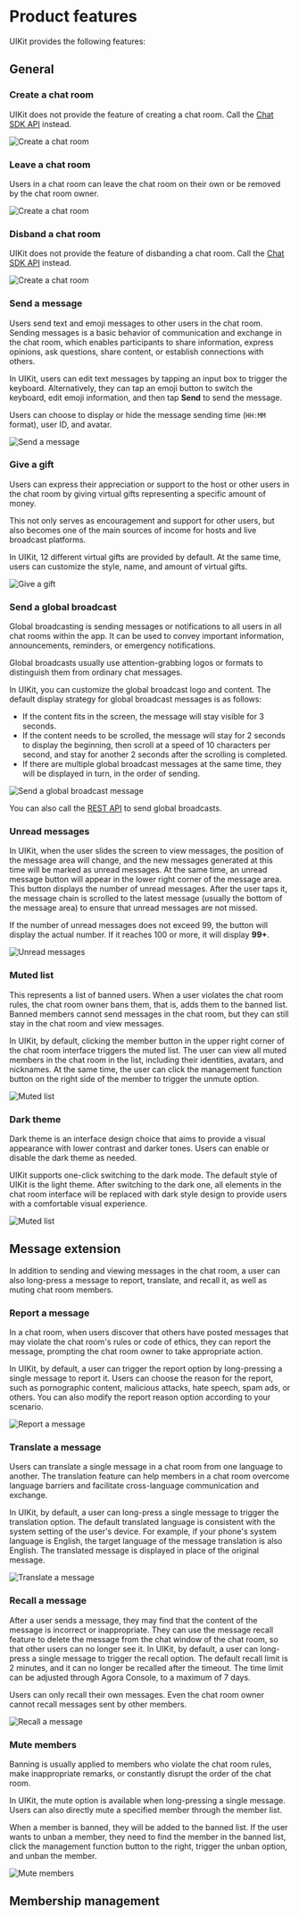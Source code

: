 # Product features

UIKit provides the following features: 

## General

### Create a chat room

UIKit does not provide the feature of creating a chat room. Call the [Chat SDK API](https://docs.agora.io/en/agora-chat/restful-api/chatroom-management/manage-chatrooms#creating-a-chat-room) instead.

![Create a chat room](../assets/images/chatroom_create.png)

### Leave a chat room

Users in a chat room can leave the chat room on their own or be removed by the chat room owner.

![Create a chat room](../assets/images/chatroom_destroy.png)

### Disband a chat room

UIKit does not provide the feature of disbanding a chat room. Call the [Chat SDK API](https://docs.agora.io/en/agora-chat/restful-api/chatroom-management/manage-chatrooms#deleting-the-specified-chat-room) instead.

![Create a chat room](../assets/images/chatroom_destroy_2.png)

### Send a message

Users send text and emoji messages to other users in the chat room. Sending messages is a basic behavior of communication and exchange in the chat room, which enables participants to share information, express opinions, ask questions, share content, or establish connections with others.

In UIKit, users can edit text messages by tapping an input box to trigger the keyboard. Alternatively, they can tap an emoji button to switch the keyboard, edit emoji information, and then tap **Send** to send the message.

Users can choose to display or hide the message sending time (`HH:MM` format), user ID, and avatar.

![Send a message](../assets/images/barrage_send.png)

### Give a gift

Users can express their appreciation or support to the host or other users in the chat room by giving virtual gifts representing a specific amount of money.

This not only serves as encouragement and support for other users, but also becomes one of the main sources of income for hosts and live broadcast platforms.

In UIKit, 12 different virtual gifts are provided by default. At the same time, users can customize the style, name, and amount of virtual gifts.

![Give a gift](../assets/images/gift.png)

### Send a global broadcast

Global broadcasting is sending messages or notifications to all users in all chat rooms within the app. It can be used to convey important information, announcements, reminders, or emergency notifications.

Global broadcasts usually use attention-grabbing logos or formats to distinguish them from ordinary chat messages.

In UIKit, you can customize the global broadcast logo and content. The default display strategy for global broadcast messages is as follows:

- If the content fits in the screen, the message will stay visible for 3 seconds.
- If the content needs to be scrolled, the message will stay for 2 seconds to display the beginning, then scroll at a speed of 10 characters per second, and stay for another 2 seconds after the scrolling is completed.
- If there are multiple global broadcast messages at the same time, they will be displayed in turn, in the order of sending.

![Send a global broadcast message](../assets/images/global_broadcast.png)

You can also call the [REST API](https://docs.agora.io/en/agora-chat/restful-api/message-management#send-a-chat-room-message) to send global broadcasts.

### Unread messages

In UIKit, when the user slides the screen to view messages, the position of the message area will change, and the new messages generated at this time will be marked as unread messages. At the same time, an unread message button will appear in the lower right corner of the message area. This button displays the number of unread messages. After the user taps it, the message chain is scrolled to the latest message (usually the bottom of the message area) to ensure that unread messages are not missed.

If the number of unread messages does not exceed 99, the button will display the actual number. If it reaches 100 or more, it will display **99+**.

![Unread messages](../assets/images/message_unread.png)

### Muted list

This represents a list of banned users. When a user violates the chat room rules, the chat room owner bans them, that is, adds them to the banned list. Banned members cannot send messages in the chat room, but they can still stay in the chat room and view messages.

In UIKit, by default, clicking the member button in the upper right corner of the chat room interface triggers the muted list. The user can view all muted members in the chat room in the list, including their identities, avatars, and nicknames. At the same time, the user can click the management function button on the right side of the member to trigger the unmute option.

![Muted list](../assets/images/mute_list.png)

### Dark theme

Dark theme is an interface design choice that aims to provide a visual appearance with lower contrast and darker tones. Users can enable or disable the dark theme as needed.

UIKit supports one-click switching to the dark mode. The default style of UIKit is the light theme. After switching to the dark one, all elements in the chat room interface will be replaced with dark style design to provide users with a comfortable visual experience.

![Muted list](../assets/images/dark_mode.png)

## Message extension

In addition to sending and viewing messages in the chat room, a user can also long-press a message to report, translate, and recall it, as well as muting chat room members.

### Report a message

In a chat room, when users discover that others have posted messages that may violate the chat room's rules or code of ethics, they can report the message, prompting the chat room owner to take appropriate action.

In UIKit, by default, a user can trigger the report option by long-pressing a single message to report it. Users can choose the reason for the report, such as pornographic content, malicious attacks, hate speech, spam ads, or others. You can also modify the report reason option according to your scenario.

![Report a message](../assets/images/msg_report.png)

### Translate a message

Users can translate a single message in a chat room from one language to another. The translation feature can help members in a chat room overcome language barriers and facilitate cross-language communication and exchange.

In UIKit, by default, a user can long-press a single message to trigger the translation option. The default translated language is consistent with the system setting of the user's device. For example, if your phone's system language is English, the target language of the message translation is also English. The translated message is displayed in place of the original message.

![Translate a message](../assets/images/msg_translate.png)

### Recall a message

After a user sends a message, they may find that the content of the message is incorrect or inappropriate. They can use the message recall feature to delete the message from the chat window of the chat room, so that other users can no longer see it. In UIKit, by default, a user can long-press a single message to trigger the recall option. The default recall limit is 2 minutes, and it can no longer be recalled after the timeout. The time limit can be adjusted through Agora Console, to a maximum of 7 days.

Users can only recall their own messages. Even the chat room owner cannot recall messages sent by other members.

![Recall a message](../assets/images/msg_recall.png)


### Mute members

Banning is usually applied to members who violate the chat room rules, make inappropriate remarks, or constantly disrupt the order of the chat room.

In UIKit, the mute option is available when long-pressing a single message. Users can also directly mute a specified member through the member list.

When a member is banned, they will be added to the banned list. If the user wants to unban a member, they need to find the member in the banned list, click the management function button to the right, trigger the unban option, and unban the member.

![Mute members](../assets/images/msg_mute.png)


## Membership management